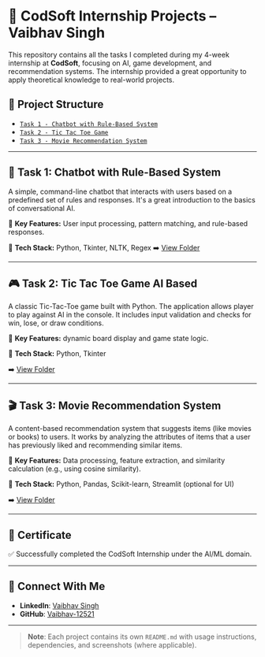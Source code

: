 # 💼 CodSoft Internship Projects – Vaibhav Singh

This repository contains all the tasks I completed during my 4-week internship at **CodSoft**, focusing on AI, game development, and recommendation systems. The internship provided a great opportunity to apply theoretical knowledge to real-world projects.

## 📁 Project Structure

- [`Task 1 - Chatbot with Rule-Based System`](./TASK%201%20CHATBOT/)
- [`Task 2 - Tic Tac Toe Game`](./TASK%202%20%20%20TIC%20TAC%20TOE/)
- [`Task 3 - Movie Recommendation System`](./TASK%203%20RECOMMENDATION%20SYSTEM/)

---

## 🧠 Task 1: Chatbot with Rule-Based System

A simple, command-line chatbot that interacts with users based on a predefined set of rules and responses. It's a great introduction to the basics of conversational AI.

📌 **Key Features:** User input processing, pattern matching, and rule-based responses.

📌 **Tech Stack:** Python, Tkinter, NLTK, Regex
➡️ [View Folder](./TASK%201%20CHATBOT/)

---

## 🎮 Task 2: Tic Tac Toe Game AI Based

A classic Tic-Tac-Toe game built with Python. The application allows player to play against AI in the console. It includes input validation and checks for win, lose, or draw conditions.

📌 **Key Features:** dynamic board display and game state logic.

📌 **Tech Stack:** Python, Tkinter

➡️ [View Folder](./TASK%202%20%20%20TIC%20TAC%20TOE/)

---

## 🎬 Task 3: Movie Recommendation System

A content-based recommendation system that suggests items (like movies or books) to users. It works by analyzing the attributes of items that a user has previously liked and recommending similar items.

📌 **Key Features:** Data processing, feature extraction, and similarity calculation (e.g., using cosine similarity).

📌 **Tech Stack:** Python, Pandas, Scikit-learn, Streamlit (optional for UI)

➡️ [View Folder](./TASK%203%20RECOMMENDATION%20SYSTEM/)

---

## 📜 Certificate

✅ Successfully completed the CodSoft Internship under the AI/ML domain.

---

## 🔗 Connect With Me

- **LinkedIn**: [Vaibhav Singh](https://www.linkedin.com/in/vaibhavsingh125)
- **GitHub**: [Vaibhav-12521](https://github.com/Vaibhav-12521)

---

> **Note**: Each project contains its own `README.md` with usage instructions, dependencies, and screenshots (where applicable).
